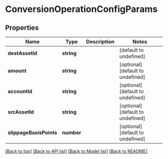 # ConversionOperationConfigParams

## Properties

|Name | Type | Description | Notes|
|------------ | ------------- | ------------- | -------------|
|**destAssetId** | **string** |  | [default to undefined]|
|**amount** | **string** |  | [optional] [default to undefined]|
|**accountId** | **string** |  | [optional] [default to undefined]|
|**srcAssetId** | **string** |  | [optional] [default to undefined]|
|**slippageBasisPoints** | **number** |  | [optional] [default to undefined]|




[[Back to top]](#) [[Back to API list]](../../README.md#documentation-for-api-endpoints) [[Back to Model list]](../../README.md#documentation-for-models) [[Back to README]](../../README.md)
